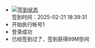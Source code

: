 - [![签到状态](https://github.com/li5bo5/Cloud189-Actions/actions/workflows/main.yml/badge.svg?branch=main)](https://github.com/li5bo5/Cloud189-Actions/actions/workflows/main.yml) <br> 签到时间：2025-02-21 18:39:31
- 开始执行帐号1
- 登录成功
- 已经签到过了，签到获得99M空间
